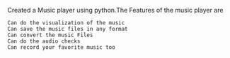 Created a Music player using python.The Features of the music player are

    Can do the visualization of the music
    Can save the music files in any format
    Can convert the music Files
    Can do the audio checks
    Can record your favorite music too

